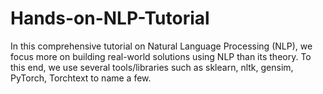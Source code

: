 # Hands-on-NLP-Tutorial
In this comprehensive tutorial on Natural Language Processing (NLP), we focus more on building real-world solutions using NLP than its theory. To this end, we use several tools/libraries such as sklearn, nltk, gensim, PyTorch, Torchtext to name a few.
